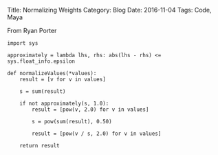 Title: Normalizing Weights
Category: Blog
Date: 2016-11-04
Tags: Code, Maya

From Ryan Porter

```
import sys

approximately = lambda lhs, rhs: abs(lhs - rhs) <= sys.float_info.epsilon

def normalizeValues(*values):
    result = [v for v in values]

    s = sum(result)

    if not approximately(s, 1.0):
        result = [pow(v, 2.0) for v in values]

        s = pow(sum(result), 0.50)

        result = [pow(v / s, 2.0) for v in values]

    return result
```
